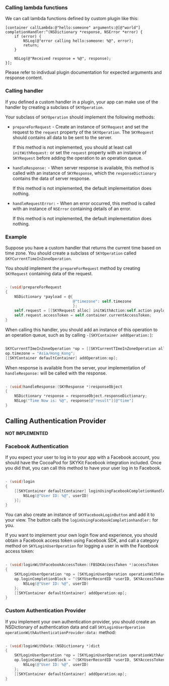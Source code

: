 ### Calling lambda functions

We can call lambda functions defined by custom plugin like this:

```obj-c
[container callLambda:@"hello:someone" arguments:@[@"world"] completionHandler:^(NSDictionary *response, NSError *error) {
    if (error) {
        NSLog(@"error calling hello:someone: %@", error);
        return;
    }

    NSLog(@"Received response = %@", response);
}];
```

Please refer to indivdual plugin documentation for expected arguments and
response content.

### Calling handler

If you defined a custom handler in a plugin, your app can make use of the
handler by creating a subclass of `SKYOperation`.

Your subclass of `SKYOperation` should implement the following methods:

*  `prepareForRequest` - Create an instance of `SKYRequest` and set the request
    to the `request` property of the `SKYOperation`. The `SKYRequest` should
    contains all data to be sent to the server.

    If this method is not implemented, you should at least call
    `initWithRequest:` or set the `request` property with an instance of
    `SKYRequest` before adding the operation to an operation queue.
     
*  `handleResponse:` - When server response is available, this method
    is called with an instance of `SKYResponse`, which the `responseDictionary`
    contains the data of server response.

    If this method is not implemented, the default implementation does nothing.

*   `handleRequestError:` - When an error occurred, this method is called
    with an instance of `NSError` containing details of an error.

    If this method is not implemented, the default implementation does nothing.

### Example

Suppose you have a custom handler that returns the current time based on
time zone. You should create a subclass of `SKYOperation` called
`SKYCurrentTimeInZoneOperation`.

You should implement the `prepareForRequest` method by creating `SKYRequest`
containing data of the request.

``` Objective-C

- (void)prepareForRequest
{
    NSDictionary *payload = @{
                              @"timezone": self.timezone
                              };
    self.request = [[SKYRequest alloc] initWithAction:self.action payload:payload];
    self.request.accessToken = self.container.currentAccessToken;
}

```

When calling this handler, you should add an instance of this operation to
an operation queue, such as by calling `-[SKYContainer addOperation:]`:

``` Objective-C

SKYCurrentTImeInZoneOperation *op = [[SKYCurrentTImeInZoneOperation alloc] init];
op.timezone = "Asia/Hong_Kong";
[[SKYContainer defaultContainer] addOperation:op];

```

When response is available from the server, your implementation of
`handleResponse:` will be called with the response.

``` Objective-C

- (void)handleResponse:(SKYResponse *)responseObject
{
    NSDictionary *response = responseObject.responseDictionary;
    NSLog("Time Now is: %@", response[@"result"][@"time"]
}

```

## Calling Authentication Provider

**NOT IMPLEMENTED**

### Facebook Authentication

If you expect your user to log in to your app with a Facebook account, you
should have the CocoaPod for SKYKit Facebook integration included. Once you did
that, you can call this method to have your user log in to Facebook.

``` Objective-C

- (void)login
{
    [[SKYContainer defaultContainer] loginUsingFacebookCompletionHandler:^(SKYUserRecordID *userID, NSError *error){
        NSLog(@"User ID: %@", userID)
    }];
}

```

You can also create an instance of `SKYFacebookLoginButton` and add it to
your view. The button calls the `loginUsingFacebookCompletionhandler:` for you.

If you want to implement your own login flow and experience, you should
obtain a Facebook access token using Facebook SDK, and call a category
method on `SKYLoginUserOperation` for logging a user in with the Facebook
access token:

``` Objective-C

- (void)loginWithFacebookAccessToken:(FBSDKAccessToken *)accessToken
{
    SKYLoginUserOperation *op = [SKYLoginUserOperation operationWithFacebookAccessToken:accessToken]
    op.loginCompletionBlock = ^(SKYUserRecordID *userID, SKYAccessToken *accessToken, NSError *error) {
        NSLog(@"User ID: %@", userID)
    };
    [[SKYContainer defaultContainer] addOperation:op];
}
```

### Custom Authentication Provider

If you implement your own authentication provider, you should create
an NSDictionary of authentication data and call `SKYLoginUserOperation`
`operationWithAuthenticationProvider:data:` method:

``` Objective-C

- (void)loginWithData:(NSDictionary *)dict
{
    SKYLoginUserOperation *op = [SKYLoginUserOperation operationWithAuthenticationProvider:@"com.example" data:dict]
    op.loginCompletionBlock = ^(SKYUserRecordID *userID, SKYAccessToken *accessToken, NSError *error) {
        NSLog(@"User ID: %@", userID)
    };
    [[SKYContainer defaultContainer] addOperation:op];
}
```
